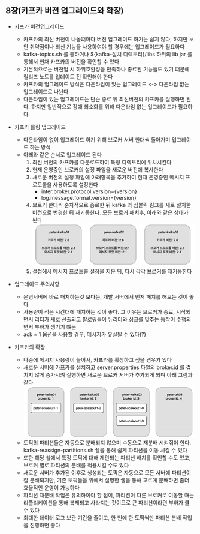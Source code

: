 ## 8장(카프카 버전 업그레이드와 확장)

* 카프카 버전업그레이드
  * 카프카의 최신 버전이 나올떄마다 버전 업그레이드 하기는 쉽지 않다, 하지만 보안 취약점이나 최신 기능을 사용하여야 할 경우에는 업그레이드가 필요하다
  * kafka-topics.sh 를 통하거나 ${kafka-설치 디렉토리}/libs 하위의 lib jar 를 통해서 현재 카프카의 버전을 확인할 수 있다
  * 기본적으로는 버전업 시 하위호환성을 만족하나 종료된 기능들도 있기 떄문에 릴리즈 노트를 업데이트 전 확인해야 한다
  * 카프카의 업그레이드 방식은 다운타임이 있는 업그레이드 <-> 다운타임 없는 업그레이드로 나뉜다
  * 다운타임이 있는 업그레이드는 단순 종료 뒤 최신버전의 카프카를 실행하면 된다. 하지만 일반적으로 장애 최소화를 위해 다운타임 없는 업그레이드가 필요하다.

* 카프카 롤링 업그레이드
  * 다운타임이 없이 업그레이드 하기 위해 브로커 서버 한대씩 돌아가며 업그레이드 하는 방식
  * 아래와 같은 순서로 업그레이드 된다
    1. 최신 버전의 카프카를 다운로드하여 특정 디렉토리에 위치시킨다
    2. 현재 운영중인 브로커의 설정 파일을 새로운 버전에 복사한다
    3. 새로운 버전의 설정 파일에 아래항목을 추가하여 현재 운영중인 메시지 프로토콜을 사용하도록 설정한다
       * inter.broker.protocol.version={version}  
       * log.message.format.version={version}
    4. 브로커 한대씩 순차적으로 종료한 뒤 kafka 의 심볼릭 링크를 새로 설치한 버전으로 변경한 뒤 재기동한다. 모든 브로커 패치후, 아래와 같은 상태가 된다
       ![patch_after](./picture/patch_after.PNG)
    5. 설정에서 메시지 프로토콜 설정을 지운 뒤, 다시 각각 브로커를 재기동한다

    
* 업그레이드 주의사항
  * 운영서버에 바로 패치하는것 보다는, 개발 서버에서 먼저 패치를 해보는 것이 좋다
  * 사용량이 적은 시간대에 패치하는 것이 좋다. 그 이유는 브로커가 종료, 시작되면서 리더가 새로 선출되고 팔로워들이 뉴리더와 싱크를 맞추는 동작이 수행되면서 부하가 생기기 떄문
  * ack = 1 옵션을 사용할 경우, 메시지가 유실될 수 있다(?)

  
* 카프카의 확장
  * 나중에 메시지 사용량이 늘어서, 카프카를 확장하고 싶을 경우가 있다
  * 새로운 서버에 카프카를 설치하고 server.properties 파일의 broker.id 를 겹치지 않게 증가시켜 실행하면 새로운 브로커 서버가 추가되게 되며 아래 그림과 같다
    ![add_broker](./picture/add_broker.PNG)
  * 토픽의 파티션들은 자동으로 분배되지 않으며 수동으로 재분배 시켜줘야 한다. kafka-reassign-partitions.sh 쉘을 통해 쉽게 파티션을 이동 시킬 수 있다
  * 또한 해당 쉘에서 특정 토픽에 대해 제안되는 파티션 배치를 확인할 수도 있고, 브로커 별로 파티션의 분배를 적용시킬 수도 있다
  * 새로운 서버가 추가된 이후로 생성되는 토픽은 자동으로 모든 서버에 파티션이 잘 분배되지만, 기존 토픽들을 위에서 설명한 쉘을 통해 고르게 분배하면 좀더 효율적인 운영이 가능하다
  * 파티션 재분배 작업은 유의하여야 할 점이, 파티션이 다른 브로커로 이동할 때는 리플리케이션을 통해 복제되고 사라지는 것이므로 큰 파티션이라면 부하가 클 수 있다
  * 최대한 데이터 로그 보관 기간을 줄이고, 한 번에 한 토픽씩만 파티션 분배 작업을 진행하면 좋다
  
